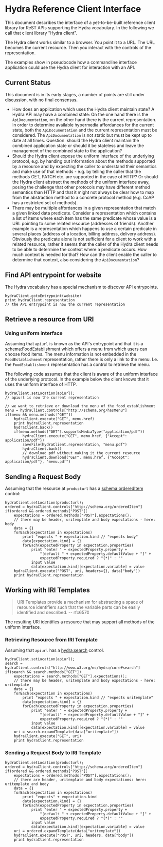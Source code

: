 # Hydra Reference Client Interface

This document describes the interface of a yet-to-be-built reference client
library for ReST APIs supporting the Hydra vocabulary. In the following we call 
that client library "Hydra client".

The Hydra client works similar to a browser. You point it to a URL. The URL becomes the current resource. 
Then you interact with the controls of the representation.

The examples show in pseudocode how a commandline interface application could use the Hydra client 
for interaction with an API.

## Current Status

This document is in its early stages, a number of points are still under discussion, with no final consensus.

* How does an application which uses the Hydra client maintain state? A Hydra API may have a combined state: On the one hand there is the `ApiDocumentation`, on the other hand there is the current representation. In order to determine available hypermedia affordances for the current state, both the `ApiDocumentation` and the current representation must be considered. The `ApiDocumentation` is not static but must be kept up to date at all times. Question: should the Hydra client maintain the combined application state or should it be stateless and leave the management of the combined state to the application?
* Should the Hydra client expose the uniform interface of the underlying protocol, e.g. by handing out information about the methods supported by a resource and by expecting the caller to understand their semantics and make use of that methods - e.g. by telling the caller that the methods GET, PATCH etc. are supported in the case of HTTP? Or should the Hydra client abstract the methods of the uniform interface away, posing the challenge that other protocols may have different method semantics than HTTP and that it might not always be clear how to map from the abstraction method to a concrete protocol method (e.g. CoAP has a restricted set of methods).
* There may be multiple affordances in a given representation that match a given linked data predicate. Consider a representation which contains a list of items where each item has the same predicate whose value is a URL pointing to some related resource (addresses of friends). Another example is a representation which happens to use a certain predicate in several places (address of a location, billing address, delivery address). Obviously the predicate alone is not sufficient for a client to work with a related resource, rather it seems that the caller of the Hydra client needs to be able to determine the context where a predicate occurs. How much context is needed for that? How can the client enable the caller to determine that context, also considering the `ApiDocumentation`?

## Find API entrypoint for website

The Hydra vocabulary has a special mechanism to discover API entrypoints.

```
hydraClient.gotoEntrypoint(website)
print hydraClient.representation 
// the API entrypoint is now the current representation
```

## Retrieve a resource from URI

### Using uniform interface

Assuming that `apiurl` is known as the API's entrypoint and that it is a 
[schema:FoodEstablishment](http://schema.org/FoodEstablishment) which offers a menu from which users 
can choose food items. The menu information is not embedded in the
`FoodEstablishment` representation, 
rather there is only a link to the menu. I.e. the `FoodEstablishment` representation 
has a control to retrieve the menu. 

The following code assumes that the client is aware of the uniform interface of the underlying protocol. 
In the example below the client knows that it uses the uniform interface of HTTP.
```
hydraClient.setLocation(apiurl);
// apiurl is now the current representation

// we want to retrieve or download the menu of the food establishment
menu = hydraClient.controls["http://schema.org/hasMenu"]
if(menu && menu.methods["GET"])
    hydraClient.execute("GET", menu.href)
    print hydraClient.representation
    hydraClient.back()
    if(menu.methods["GET"].supportsMediaType("application/pdf")) 
        hydraClient.execute("GET", menu.href, {"Accept": application/pdf"})
        saveFile(hydraClient.representation, "menu.pdf")
        hydraClient.back()
        // download pdf without making it the current resource 
        hydraClient.download("GET", menu.href, {"Accept": application/pdf"}, "menu.pdf")
```

## Sending a Request Body

Assuming that the resource at `producturl` has a [schema:orderedItem](http://schema.org/orderedItem) control:

```
hydraClient.setLocation(producturl);
ordered = hydraClient.controls["http://schema.org/orderedItem"]
if(ordered && ordered.methods["POST"])
    expectations = ordered.methods["POST"].expectations();
    // there may be header, uritemplate and body expectations - here: body
    data = {}
    forEach(expectation in expectations)
        print "expects " + expectation.kind // "expects body"
        data[expectation.kind] = {}
        forEach(expectedProperty in expectation.properties)
            print "enter " + expectedProperty.property + 
                "[default " + expectedProperty.defaultValue + "]" +
                expectedProperty.required ? "(*)" : ""
            input value
            data[expectation.kind][expectation.variable] = value
    hydraClient.execute("POST", uri, headers={}, data["body"])
    print hydraClient.representation
```

## Working with IRI Templates

> URI Templates provide a mechanism for abstracting a space of resource identifiers such that the variable 
parts can be easily identified and described.
-- rfc6570

The resulting URI identifies a resource that may support all methods of the uniform interface.

### Retrieving Resource from IRI Template

Assuming that `apiurl` has a [hydra:search](http://www.w3.org/ns/hydra/core#search) control.

```
hydraClient.setLocation(apiurl);
search = hydraClient.controls["http://www.w3.org/ns/hydra/core#search"]
if(search && search.methods["GET"])
    expectations = search.methods["GET"].expectations();
    // there may be header, uritemplate and body expectations - here: uritemplate
    data = {}
    forEach(expectation in expectations)
        print "expects " + expectation.kind // "expects uritemplate"
        data[expectation.kind] = {}
        forEach(expectedProperty in expectation.properties)
            print "enter " + expectedProperty.property + 
                "[default" + expectedProperty.defaultValue + "]" +
                expectedProperty.required ? "(*)" : ""
            input value
            data[expectation.kind][expectation.variable] = value
    uri = search.expandTemplate(data["uritemplate"])
    hydraClient.execute("GET", uri)
    print hydraClient.representation
```

### Sending a Request Body to IRI Template

```
hydraClient.setLocation(producturl);
ordered = hydraClient.controls["http://schema.org/orderedItem"]
if(ordered && ordered.methods["POST"])
    expectations = ordered.methods["POST"].expectations();
    // there are header, uritemplate and body expectations: here: uritemplate and body
    data = {}
    forEach(expectation in expectations)
        print "expects" + expectation.kind
        data[expectation.kind] = {}
        forEach(expectedProperty in expectation.properties)
            print "enter " + expectedProperty.property + 
                "[default " + expectedProperty.defaultValue + "]" +
                expectedProperty.required ? "(*)" : ""
            input value
            data[expectation.kind][expectation.variable] = value
    uri = ordered.expandTemplate(data["uritemplate"])    
    hydraClient.execute("POST", uri, headers, data["body"])
    print hydraClient.representation
```
 
